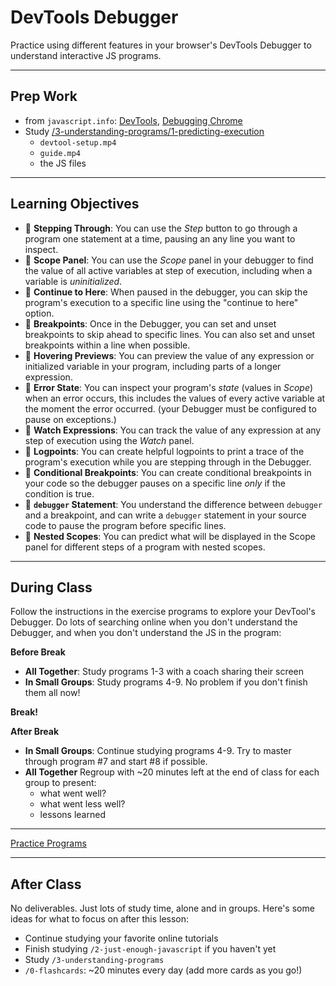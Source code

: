# DevTools Debugger

Practice using different features in your browser's DevTools Debugger to
understand interactive JS programs.

---

## Prep Work

- from `javascript.info`: [DevTools](https://javascript.info/devtools),
  [Debugging Chrome](https://javascript.info/debugging-chrome)
- Study
  [/3-understanding-programs/1-predicting-execution](../../3-understanding-programs/1-predicting-execution/?--defaults)
  - `devtool-setup.mp4`
  - `guide.mp4`
  - the JS files

---

## Learning Objectives

- 🥚 **Stepping Through**: You can use the _Step_ button to go through a program
  one statement at a time, pausing an any line you want to inspect.
- 🥚 **Scope Panel**: You can use the _Scope_ panel in your debugger to find the
  value of all active variables at step of execution, including when a variable
  is _uninitialized_.
- 🥚 **Continue to Here**: When paused in the debugger, you can skip the
  program's execution to a specific line using the "continue to here" option.
- 🥚 **Breakpoints**: Once in the Debugger, you can set and unset breakpoints to
  skip ahead to specific lines. You can also set and unset breakpoints within a
  line when possible.
- 🥚 **Hovering Previews**: You can preview the value of any expression or
  initialized variable in your program, including parts of a longer expression.
- 🐣 **Error State**: You can inspect your program's _state_ (values in _Scope_)
  when an error occurs, this includes the values of every active variable at the
  moment the error occurred. (your Debugger must be configured to pause on
  exceptions.)
- 🐣 **Watch Expressions**: You can track the value of any expression at any
  step of execution using the _Watch_ panel.
- 🐥 **Logpoints**: You can create helpful logpoints to print a trace of the
  program's execution while you are stepping through in the Debugger.
- 🐥 **Conditional Breakpoints**: You can create conditional breakpoints in your
  code so the debugger pauses on a specific line _only_ if the condition is
  true.
- 🐔 **`debugger` Statement**: You understand the difference between `debugger`
  and a breakpoint, and can write a `debugger` statement in your source code to
  pause the program before specific lines.
- 🐔 **Nested Scopes**: You can predict what will be displayed in the Scope
  panel for different steps of a program with nested scopes.

---

## During Class

Follow the instructions in the exercise programs to explore your DevTool's
Debugger. Do lots of searching online when you don't understand the Debugger,
and when you don't understand the JS in the program:

**Before Break**

- **All Together**: Study programs 1-3 with a coach sharing their screen
- **In Small Groups**: Study programs 4-9. No problem if you don't finish them
  all now!

**Break!**

**After Break**

- **In Small Groups**: Continue studying programs 4-9. Try to master through
  program #7 and start #8 if possible.
- **All Together** Regroup with ~20 minutes left at the end of class for each
  group to present:
  - what went well?
  - what went less well?
  - lessons learned

---

<a class="study-lens" href="./practice-programs?study" target="_blank">Practice
Programs</a>

---

## After Class

No deliverables. Just lots of study time, alone and in groups. Here's some ideas
for what to focus on after this lesson:

- Continue studying your favorite online tutorials
- Finish studying `/2-just-enough-javascript` if you haven't yet
- Study `/3-understanding-programs`
- `/0-flashcards`: ~20 minutes every day (add more cards as you go!)
